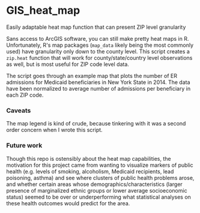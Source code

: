# GIS_heat_map
Easily adaptable heat map function that can present ZIP level granularity

Sans access to ArcGIS software, you can still make pretty heat maps in R. Unfortunately, R's map packages (`map_data` likely being the most commonly used) have granularity only down to the county level. This script creates a `zip.heat` function that will work for county/state/country level observations as well, but is most useful for ZIP code level data.

The script goes through an example map that plots the number of ER admissions for Medicaid beneficiaries in New York State in 2014. The data have been normalized to average number of admissions per beneficiary in each ZIP code. 

### Caveats
The map legend is kind of crude, because tinkering with it was a second order concern when I wrote this script.

### Future work
Though this repo is ostensibly about the heat map capabilities, the motivation for this project came from wanting to visualize markers of public health (e.g. levels of smoking, alcoholism, Medicaid recipients, lead poisoning, asthma) and see where clusters of public health problems arose, and whether certain areas whose demographics/characteristics (larger presence of marginalized ethnic groups or lower average socioeconomic status) seemed to be over or underperforming what statistical analyses on these health outcomes would predict for the area.
